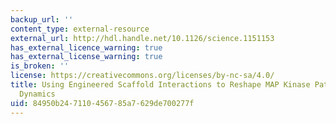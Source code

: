 ```yaml
---
backup_url: ''
content_type: external-resource
external_url: http://hdl.handle.net/10.1126/science.1151153
has_external_licence_warning: true
has_external_license_warning: true
is_broken: ''
license: https://creativecommons.org/licenses/by-nc-sa/4.0/
title: Using Engineered Scaffold Interactions to Reshape MAP Kinase Pathway Signaling
  Dynamics
uid: 84950b24-7110-4567-85a7-629de700277f
---
```

